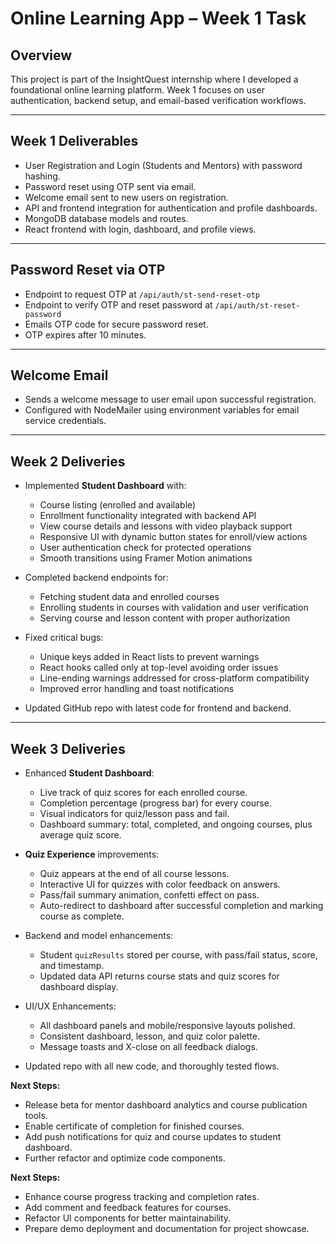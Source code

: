 # Online Learning App – Week 1 Task

## Overview
This project is part of the InsightQuest internship where I developed a foundational online learning platform. Week 1 focuses on user authentication, backend setup, and email-based verification workflows.

---

## Week 1 Deliverables
- User Registration and Login (Students and Mentors) with password hashing.
- Password reset using OTP sent via email.
- Welcome email sent to new users on registration.
- API and frontend integration for authentication and profile dashboards.
- MongoDB database models and routes.
- React frontend with login, dashboard, and profile views.

---

## Password Reset via OTP
- Endpoint to request OTP at `/api/auth/st-send-reset-otp`
- Endpoint to verify OTP and reset password at `/api/auth/st-reset-password`
- Emails OTP code for secure password reset.
- OTP expires after 10 minutes.

---

## Welcome Email
- Sends a welcome message to user email upon successful registration.
- Configured with NodeMailer using environment variables for email service credentials.

---
## Week 2 Deliveries

- Implemented **Student Dashboard** with:
  - Course listing (enrolled and available)
  - Enrollment functionality integrated with backend API
  - View course details and lessons with video playback support
  - Responsive UI with dynamic button states for enroll/view actions
  - User authentication check for protected operations
  - Smooth transitions using Framer Motion animations

- Completed backend endpoints for:
  - Fetching student data and enrolled courses
  - Enrolling students in courses with validation and user verification
  - Serving course and lesson content with proper authorization

- Fixed critical bugs:
  - Unique keys added in React lists to prevent warnings
  - React hooks called only at top-level avoiding order issues
  - Line-ending warnings addressed for cross-platform compatibility
  - Improved error handling and toast notifications

- Updated GitHub repo with latest code for frontend and backend.
---

## Week 3 Deliveries

- Enhanced **Student Dashboard**:
  - Live track of quiz scores for each enrolled course.
  - Completion percentage (progress bar) for every course.
  - Visual indicators for quiz/lesson pass and fail.
  - Dashboard summary: total, completed, and ongoing courses, plus average quiz score.

- **Quiz Experience** improvements:
  - Quiz appears at the end of all course lessons.
  - Interactive UI for quizzes with color feedback on answers.
  - Pass/fail summary animation, confetti effect on pass.
  - Auto-redirect to dashboard after successful completion and marking course as complete.

- Backend and model enhancements:
  - Student `quizResults` stored per course, with pass/fail status, score, and timestamp.
  - Updated data API returns course stats and quiz scores for dashboard display.

- UI/UX Enhancements:
  - All dashboard panels and mobile/responsive layouts polished.
  - Consistent dashboard, lesson, and quiz color palette.
  - Message toasts and X-close on all feedback dialogs.

- Updated repo with all new code, and thoroughly tested flows.

**Next Steps:**
- Release beta for mentor dashboard analytics and course publication tools.
- Enable certificate of completion for finished courses.
- Add push notifications for quiz and course updates to student dashboard.
- Further refactor and optimize code components.

**Next Steps:**

- Enhance course progress tracking and completion rates.
- Add comment and feedback features for courses.
- Refactor UI components for better maintainability.
- Prepare demo deployment and documentation for project showcase.
